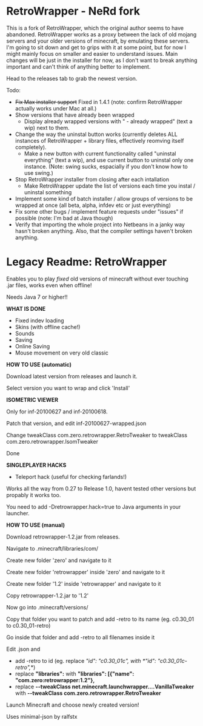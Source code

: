 # RetroWrapper - NeRd fork

This is a fork of RetroWrapper, which the original author seems to have abandoned. RetroWrapper works as a proxy between the lack of old mojang servers and your older versions of minecraft, by emulating these servers. I'm going to sit down and get to grips with it at some point, but for now I might mainly focus on smaller and easier to understand issues. Main changes will be just in the installer for now, as I don't want to break anything important and can't think of anything better to implement.

Head to the releases tab to grab the newest version. 


Todo:

- ~~Fix Max installer support~~ Fixed in 1.4.1 (note: confirm RetroWrapper actually works under Mac at all.)
- Show versions that have already been wrapped
  - Display already wrapped versions with " - already wrapped" (text a wip) next to them. 
- Change the way the uninstal button works (currently deletes ALL instances of RetroWrapper + library files, effectively reomving itself completely). 
  - Make a new button with current functionality called "uninstal everything" (text a wip), and use current button to uninstal only one instance. (Note: swing sucks, espacially if you don't know how to use swing.)
- Stop RetroWrapper installer from closing after each intallation
  - Make RetroWrapper update the list of versions each time you instal / uninstal something
- Implement some kind of batch installer / allow groups of versions to be wrapped at once (all beta, alpha, infdev etc or just everything)
- Fix some other bugs / implement feature requests under "issues" if possible (note: I'm bad at Java though)
- Verify that importing the whole project into Netbeans in a janky way hasn't broken anything. Also, that the compiler settings haven't broken anything.

# Legacy Readme: RetroWrapper
Enables you to play _fixed_ old versions of minecraft without ever touching .jar files, works even when offline!

Needs Java 7 or higher!!

**WHAT IS DONE**
- Fixed indev loading
- Skins (with offline cache!)
- Sounds
- Saving
- Online Saving
- Mouse movement on very old classic

**HOW TO USE (automatic)**

Download latest version from releases and launch it.

Select version you want to wrap and click 'Install'

**ISOMETRIC VIEWER**

Only for inf-20100627 and inf-20100618.

Patch that version, and edit inf-20100627-wrapped.json

Change tweakClass com.zero.retrowrapper.RetroTweaker to tweakClass com.zero.retrowrapper.IsomTweaker

Done

**SINGLEPLAYER HACKS**

- Teleport hack (useful for checking farlands!)

Works all the way from 0.27 to Release 1.0, havent tested other versions but propably it works too.

You need to add -Dretrowrapper.hack=true to Java arguments in your launcher.

**HOW TO USE (manual)**

Download retrowrapper-1.2.jar from releases.

Navigate to .minecraft/libraries/com/

Create new folder 'zero' and navigate to it

Create new folder 'retrowrapper' inside 'zero' and navigate to it

Create new folder '1.2' inside 'retrowrapper' and navigate to it

Copy retrowrapper-1.2.jar to '1.2'

Now go into .minecraft/versions/

Copy that folder you want to patch and add -retro to its name (eg. c0.30_01 to c0.30_01-retro)

Go inside that folder and add -retro to all filenames inside it

Edit <version>.json and
  
- add -retro to id (eg. replace **"id": "c0.30_01c",* with *"id": "c0.30_01c-retro",**)
- replace **"libraries":** with **"libraries": [{"name": "com.zero:retrowrapper:1.2"},**
- replace **--tweakClass net.minecraft.launchwrapper....VanillaTweaker** with **--tweakClass com.zero.retrowrapper.RetroTweaker**
  
Launch Minecraft and choose newly created version!





Uses minimal-json by ralfstx
